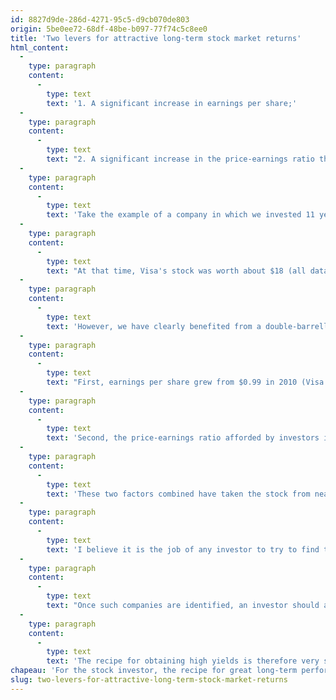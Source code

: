 ```yaml
---
id: 8827d9de-286d-4271-95c5-d9cb070de803
origin: 5be0ee72-68df-48be-b097-77f74c5c8ee0
title: 'Two levers for attractive long-term stock market returns'
html_content:
  -
    type: paragraph
    content:
      -
        type: text
        text: '1. A significant increase in earnings per share;'
  -
    type: paragraph
    content:
      -
        type: text
        text: "2. A significant increase in the price-earnings ratio that investors will be willing to pay for this company's stock."
  -
    type: paragraph
    content:
      -
        type: text
        text: 'Take the example of a company in which we invested 11 years ago, and which has since provided us with excellent stock market returns: Visa.'
  -
    type: paragraph
    content:
      -
        type: text
        text: "At that time, Visa's stock was worth about $18 (all data that follows is adjusted for a subsequent 4-to-1 split) and was valued at nearly 15 times expected earnings. This was a relatively low valuation ratio compared to its historical valuation due to concerns that the US government could regulate debit transactions and thereby materially reduce the profitability of such transactions for Visa (and Mastercard)."
  -
    type: paragraph
    content:
      -
        type: text
        text: 'However, we have clearly benefited from a double-barrelled advantage with Visa.'
  -
    type: paragraph
    content:
      -
        type: text
        text: "First, earnings per share grew from $0.99 in 2010 (Visa's fiscal year ends September) to $5.86 in 2021. This is a compound annual growth rate of 17.6%."
  -
    type: paragraph
    content:
      -
        type: text
        text: 'Second, the price-earnings ratio afforded by investors in Visa has gone from nearly 15.0 in 2011 to about 31.0 times the expected 2022 earnings at present.'
  -
    type: paragraph
    content:
      -
        type: text
        text: 'These two factors combined have taken the stock from nearly $18 in 2011 to its recent price of $220. This is a compound annual return of 25.6%.'
  -
    type: paragraph
    content:
      -
        type: text
        text: 'I believe it is the job of any investor to try to find these advantages. To do this, one must look for companies that have the potential to significantly increase their profits over the next 5 or 10 years. I personally believe that you increase your chances of finding such companies by focusing on those that have already proven themselves and are already profitable and growing. We should also try to identify companies that have developed a long-term sustainable business model that is protected from competitors by high barriers to entry.'
  -
    type: paragraph
    content:
      -
        type: text
        text: "Once such companies are identified, an investor should attempt to purchase their security at a reasonable valuation level. Ideally, one should see the potential for the price-earnings ratio to increase over the years, as had been the case with Visa's stock. By paying reasonable valuation ratios, the investor not only increases the long-term return potential, but also substantially reduces the downside risk in the event that one was mistaken about the company's earnings growth prospects."
  -
    type: paragraph
    content:
      -
        type: text
        text: 'The recipe for obtaining high yields is therefore very simple, but its application is far from easy!'
chapeau: 'For the stock investor, the recipe for great long-term performance is what I call a double-barrelled advantage. The company in which one has invested benefits from two levers which will make the stock appreciate over the years:'
slug: two-levers-for-attractive-long-term-stock-market-returns
---
```

